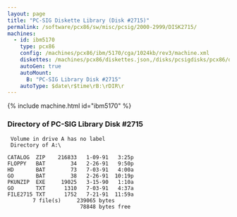 ```yaml
---
layout: page
title: "PC-SIG Diskette Library (Disk #2715)"
permalink: /software/pcx86/sw/misc/pcsig/2000-2999/DISK2715/
machines:
  - id: ibm5170
    type: pcx86
    config: /machines/pcx86/ibm/5170/cga/1024kb/rev3/machine.xml
    diskettes: /machines/pcx86/diskettes.json,/disks/pcsigdisks/pcx86/diskettes.json
    autoGen: true
    autoMount:
      B: "PC-SIG Library Disk #2715"
    autoType: $date\r$time\rB:\rDIR\r
---
```


{% include machine.html id="ibm5170" %}

### Directory of PC-SIG Library Disk #2715

     Volume in drive A has no label
     Directory of A:\

    CATALOG  ZIP    216833   1-09-91   3:25p
    FLOPPY   BAT        34   2-26-91   9:50p
    HD       BAT        73   7-03-91   4:00a
    GO       BAT        38   2-26-91  10:19p
    PKUNZIP  EXE     19025   3-15-90   1:10a
    GO       TXT      1310   7-03-91   4:37a
    FILE2715 TXT      1752   7-21-91  11:59a
            7 file(s)     239065 bytes
                           78848 bytes free
